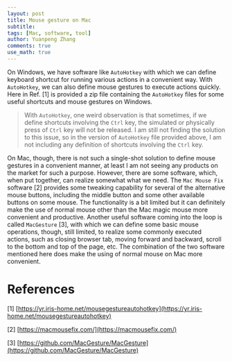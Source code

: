 ```yaml
---
layout: post
title: Mouse gesture on Mac
subtitle:
tags: [Mac, software, tool]
author: Yuanpeng Zhang
comments: true
use_math: true
---
```


On Windows, we have software like `AutoHotkey` with which we can define keyboard shortcut for running various actions in a convenient way. With `AutoHotkey`, we can also define mouse gestures to execute actions quickly. Here in Ref. [1] is provided a zip file containing the `AutoHotkey` files for some useful shortcuts and mouse gestures on Windows.

> With `AutoHotkey`, one weird observation is that sometimes, if we define shortcuts involving the `Ctrl` key, the simulated or physically press of `Ctrl` key will not be released. I am still not finding the solution to this issue, so in the version of `AutoHotkey` file provided above, I am not including any definition of shortcuts involving the `Ctrl` key.

On Mac, though, there is not such a single-shot solution to define mouse gestures in a convenient manner, at least I am not seeing any
products on the market for such a purpose. However, there are some software, which, when put together, can realize somewhat what we need. The `Mac Mouse Fix` software [2] provides some tweaking capability for several of the alternative mouse buttons, including the middle button and some other available buttons on some mouse. The functionality is a bit limited but it can definitely make the use of normal mouse other than the Mac magic mouse more convenient and productive. Another useful software coming into the loop is called `MacGesture` [3], with which we can define some basic mouse operations, though, still limited, to realize some commonly executed actions, such as closing browser tab, moving forward and backward, scroll to the bottom and top of the page, etc. The combination of the two software mentioned here does make the using of normal mouse on Mac more convenient.

References
===

[1] [https://yr.iris-home.net/mousegestureautohotkey](https://yr.iris-home.net/mousegestureautohotkey)

[2] [https://macmousefix.com/](https://macmousefix.com/)

[3] [https://github.com/MacGesture/MacGesture](https://github.com/MacGesture/MacGesture)